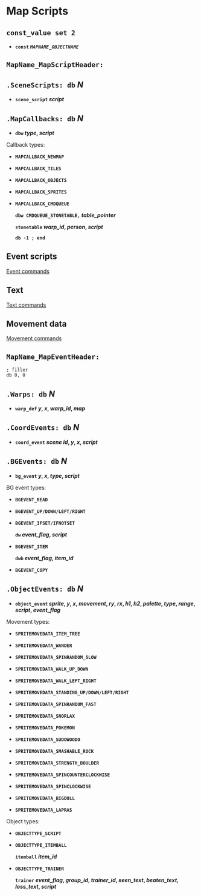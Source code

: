 # Map Scripts


## `const_value set 2`

- **`const` *`MAPNAME_OBJECTNAME`***


## `MapName_MapScriptHeader:`


## `.SceneScripts: db` *N*

- **`scene_script` *script***


## `.MapCallbacks: db` *N*

- **`dbw` *type*, *script***

Callback types:

- **`MAPCALLBACK_NEWMAP`**

- **`MAPCALLBACK_TILES`**

- **`MAPCALLBACK_OBJECTS`**

- **`MAPCALLBACK_SPRITES`**

- **`MAPCALLBACK_CMDQUEUE`**

  **`dbw CMDQUEUE_STONETABLE,` *table_pointer***
  
  **`stonetable` *warp_id*, *person*, *script***
  
  **`db -1 ; end`**


## Event scripts

[Event commands](event_commands.md)


## Text

[Text commands](text_commands.md)


## Movement data

[Movement commands](movement_commands.md)


## `MapName_MapEventHeader:`

	; filler
	db 0, 0


## `.Warps: db` *N*

- **`warp_def` *y*, *x*, *warp_id*, *map***


## `.CoordEvents: db` *N*

- **`coord_event` *scene id*, *y*, *x*, *script***


## `.BGEvents: db` *N*

- **`bg_event` *y*, *x*, *type*, *script***

BG event types:

- **`BGEVENT_READ`**

- **`BGEVENT_UP/DOWN/LEFT/RIGHT`**

- **`BGEVENT_IFSET/IFNOTSET`**

  **`dw` *event_flag*, *script***

- **`BGEVENT_ITEM`**

  **`dwb` *event_flag*, *item_id***

- **`BGEVENT_COPY`**

## `.ObjectEvents: db` *N*

- **`object_event` *sprite*, *y*, *x*, *movement*, *ry*, *rx*, *h1*, *h2*, *palette*, *type*, *range*, *script*, *event_flag***

Movement types:

- **`SPRITEMOVEDATA_ITEM_TREE`**

- **`SPRITEMOVEDATA_WANDER`**

- **`SPRITEMOVEDATA_SPINRANDOM_SLOW`**

- **`SPRITEMOVEDATA_WALK_UP_DOWN`**

- **`SPRITEMOVEDATA_WALK_LEFT_RIGHT`**

- **`SPRITEMOVEDATA_STANDING_UP/DOWN/LEFT/RIGHT`**

- **`SPRITEMOVEDATA_SPINRANDOM_FAST`**

- **`SPRITEMOVEDATA_SNORLAX`**

- **`SPRITEMOVEDATA_POKEMON`**

- **`SPRITEMOVEDATA_SUDOWOODO`**

- **`SPRITEMOVEDATA_SMASHABLE_ROCK`**

- **`SPRITEMOVEDATA_STRENGTH_BOULDER`**

- **`SPRITEMOVEDATA_SPINCOUNTERCLOCKWISE`**

- **`SPRITEMOVEDATA_SPINCLOCKWISE`**

- **`SPRITEMOVEDATA_BIGDOLL`**

- **`SPRITEMOVEDATA_LAPRAS`**

Object types:

- **`OBJECTTYPE_SCRIPT`**

- **`OBJECTTYPE_ITEMBALL`**

  **`itemball` *item_id***

- **`OBJECTTYPE_TRAINER`**

  **`trainer` *event_flag*, *group_id*, *trainer_id*, *seen_text*, *beaten_text*, *loss_text*, *script***
